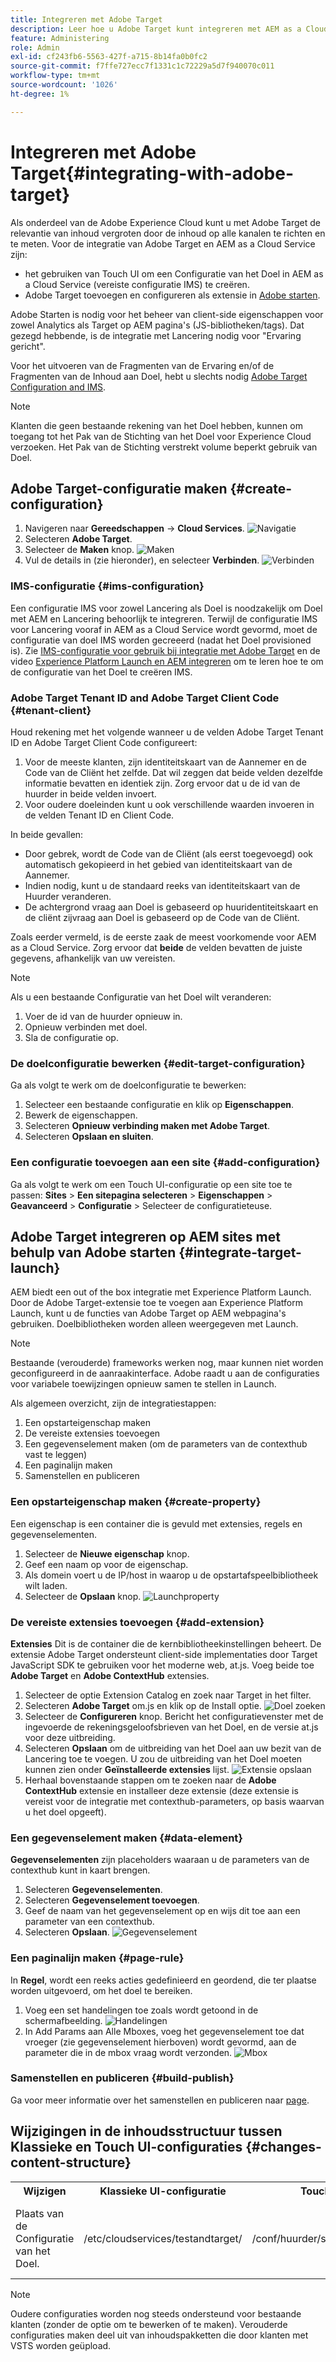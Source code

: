 ```yaml
---
title: Integreren met Adobe Target
description: Leer hoe u Adobe Target kunt integreren met AEM as a Cloud Service.
feature: Administering
role: Admin
exl-id: cf243fb6-5563-427f-a715-8b14fa0b0fc2
source-git-commit: f7ffe727ecc7f1331c1c72229a5d7f940070c011
workflow-type: tm+mt
source-wordcount: '1026'
ht-degree: 1%

---
```


# Integreren met Adobe Target{#integrating-with-adobe-target}

Als onderdeel van de Adobe Experience Cloud kunt u met Adobe Target de relevantie van inhoud vergroten door de inhoud op alle kanalen te richten en te meten. Voor de integratie van Adobe Target en AEM as a Cloud Service zijn:

* het gebruiken van Touch UI om een Configuratie van het Doel in AEM as a Cloud Service (vereiste configuratie IMS) te creëren.
* Adobe Target toevoegen en configureren als extensie in [Adobe starten](https://experienceleague.adobe.com/docs/experience-platform/tags/get-started/quick-start.html).

Adobe Starten is nodig voor het beheer van client-side eigenschappen voor zowel Analytics als Target op AEM pagina&#39;s (JS-bibliotheken/tags). Dat gezegd hebbende, is de integratie met Lancering nodig voor &quot;Ervaring gericht&quot;.

Voor het uitvoeren van de Fragmenten van de Ervaring en/of de Fragmenten van de Inhoud aan Doel, hebt u slechts nodig [Adobe Target Configuration and IMS](/help/sites-cloud/integrating/integration-adobe-target-ims.md).

>[!NOTE]
>
>Klanten die geen bestaande rekening van het Doel hebben, kunnen om toegang tot het Pak van de Stichting van het Doel voor Experience Cloud verzoeken. Het Pak van de Stichting verstrekt volume beperkt gebruik van Doel.

## Adobe Target-configuratie maken {#create-configuration}

1. Navigeren naar **Gereedschappen** → **Cloud Services**.
   ![Navigatie](assets/cloudservice1.png "Navigatie")
2. Selecteren **Adobe Target**.
3. Selecteer de **Maken** knop.
   ![Maken](assets/tenant1.png "Maken")
4. Vul de details in (zie hieronder), en selecteer **Verbinden**.
   ![Verbinden](assets/open_screen1.png "Verbinden")

### IMS-configuratie {#ims-configuration}

Een configuratie IMS voor zowel Lancering als Doel is noodzakelijk om Doel met AEM en Lancering behoorlijk te integreren. Terwijl de configuratie IMS voor Lancering vooraf in AEM as a Cloud Service wordt gevormd, moet de configuratie van doel IMS worden gecreeerd (nadat het Doel provisioned is). Zie [IMS-configuratie voor gebruik bij integratie met Adobe Target](/help/sites-cloud/integrating/integration-adobe-target-ims.md) en de video [Experience Platform Launch en AEM integreren](https://experienceleague.adobe.com/docs/experience-manager-learn/sites/integrations/experience-platform-data-collection-tags/overview.html) om te leren hoe te om de configuratie van het Doel te creëren IMS.

### Adobe Target Tenant ID and Adobe Target Client Code {#tenant-client}

Houd rekening met het volgende wanneer u de velden Adobe Target Tenant ID en Adobe Target Client Code configureert:

1. Voor de meeste klanten, zijn identiteitskaart van de Aannemer en de Code van de Cliënt het zelfde. Dat wil zeggen dat beide velden dezelfde informatie bevatten en identiek zijn. Zorg ervoor dat u de id van de huurder in beide velden invoert.
2. Voor oudere doeleinden kunt u ook verschillende waarden invoeren in de velden Tenant ID en Client Code.

In beide gevallen:

* Door gebrek, wordt de Code van de Cliënt (als eerst toegevoegd) ook automatisch gekopieerd in het gebied van identiteitskaart van de Aannemer.
* Indien nodig, kunt u de standaard reeks van identiteitskaart van de Huurder veranderen.
* De achtergrond vraag aan Doel is gebaseerd op huuridentiteitskaart en de cliënt zijvraag aan Doel is gebaseerd op de Code van de Cliënt.

Zoals eerder vermeld, is de eerste zaak de meest voorkomende voor AEM as a Cloud Service. Zorg ervoor dat **beide** de velden bevatten de juiste gegevens, afhankelijk van uw vereisten.

>[!NOTE]
>
> Als u een bestaande Configuratie van het Doel wilt veranderen:
>
> 1. Voer de id van de huurder opnieuw in.
> 2. Opnieuw verbinden met doel.
> 3. Sla de configuratie op.

### De doelconfiguratie bewerken {#edit-target-configuration}

Ga als volgt te werk om de doelconfiguratie te bewerken:

1. Selecteer een bestaande configuratie en klik op **Eigenschappen**.
2. Bewerk de eigenschappen.
3. Selecteren **Opnieuw verbinding maken met Adobe Target**.
4. Selecteren **Opslaan en sluiten**.

### Een configuratie toevoegen aan een site {#add-configuration}

Ga als volgt te werk om een Touch UI-configuratie op een site toe te passen: **Sites** > **Een sitepagina selecteren** > **Eigenschappen** > **Geavanceerd** > **Configuratie** > Selecteer de configuratieteuse.

## Adobe Target integreren op AEM sites met behulp van Adobe starten {#integrate-target-launch}

AEM biedt een out of the box integratie met Experience Platform Launch. Door de Adobe Target-extensie toe te voegen aan Experience Platform Launch, kunt u de functies van Adobe Target op AEM webpagina&#39;s gebruiken. Doelbibliotheken worden alleen weergegeven met Launch.

>[!NOTE]
>
>Bestaande (verouderde) frameworks werken nog, maar kunnen niet worden geconfigureerd in de aanraakinterface. Adobe raadt u aan de configuraties voor variabele toewijzingen opnieuw samen te stellen in Launch.

Als algemeen overzicht, zijn de integratiestappen:

1. Een opstarteigenschap maken
2. De vereiste extensies toevoegen
3. Een gegevenselement maken (om de parameters van de contexthub vast te leggen)
4. Een paginalijn maken
5. Samenstellen en publiceren

### Een opstarteigenschap maken {#create-property}

Een eigenschap is een container die is gevuld met extensies, regels en gegevenselementen.

1. Selecteer de **Nieuwe eigenschap** knop.
2. Geef een naam op voor de eigenschap.
3. Als domein voert u de IP/host in waarop u de opstartafspeelbibliotheek wilt laden.
4. Selecteer de **Opslaan** knop.
   ![Launchproperty](assets/properties_newproperty1.png "Launchproperty")

### De vereiste extensies toevoegen {#add-extension}

**Extensies** Dit is de container die de kernbibliotheekinstellingen beheert. De extensie Adobe Target ondersteunt client-side implementaties door Target JavaScript SDK te gebruiken voor het moderne web, at.js. Voeg beide toe **Adobe Target** en **Adobe ContextHub** extensies.

1. Selecteer de optie Extension Catalog en zoek naar Target in het filter.
2. Selecteren **Adobe Target** om.js en klik op de Install optie.
   ![Doel zoeken](assets/search_ext1.png "Doel zoeken")
3. Selecteer de **Configureren** knop. Bericht het configuratievenster met de ingevoerde de rekeningsgeloofsbrieven van het Doel, en de versie at.js voor deze uitbreiding.
4. Selecteren **Opslaan** om de uitbreiding van het Doel aan uw bezit van de Lancering toe te voegen. U zou de uitbreiding van het Doel moeten kunnen zien onder **Geïnstalleerde extensies** lijst.
   ![Extensie opslaan](assets/configure_extension1.png "Extensie opslaan")
5. Herhaal bovenstaande stappen om te zoeken naar de **Adobe ContextHub** extensie en installeer deze extensie (deze extensie is vereist voor de integratie met contexthub-parameters, op basis waarvan u het doel opgeeft).

### Een gegevenselement maken {#data-element}

**Gegevenselementen** zijn placeholders waaraan u de parameters van de contexthub kunt in kaart brengen.

1. Selecteren **Gegevenselementen**.
2. Selecteren **Gegevenselement toevoegen**.
3. Geef de naam van het gegevenselement op en wijs dit toe aan een parameter van een contexthub.
4. Selecteren **Opslaan**.
   ![Gegevenselement](assets/data_elem1.png "Gegevenselement")

### Een paginalijn maken {#page-rule}

In **Regel**, wordt een reeks acties gedefinieerd en geordend, die ter plaatse worden uitgevoerd, om het doel te bereiken.

1. Voeg een set handelingen toe zoals wordt getoond in de schermafbeelding.
   ![Handelingen](assets/rules1.png "Handelingen")
2. In Add Params aan Alle Mboxes, voeg het gegevenselement toe dat vroeger (zie gegevenselement hierboven) wordt gevormd, aan de parameter die in de mbox vraag wordt verzonden.
   ![Mbox](assets/map_data1.png "Handelingen")

### Samenstellen en publiceren {#build-publish}

Ga voor meer informatie over het samenstellen en publiceren naar [page](https://experienceleague.adobe.com/docs/experience-manager-learn/aem-target-tutorial/aem-target-implementation/using-launch-adobe-io.html).

## Wijzigingen in de inhoudsstructuur tussen Klassieke en Touch UI-configuraties {#changes-content-structure}

<table style="table-layout:auto">
  <tr>
    <th>Wijzigen</th>
    <th>Klassieke UI-configuratie</th>
    <th>Touch UI-configuratie</th>
    <th>Gevolgen</th>
  </tr>
  <tr>
    <td>Plaats van de Configuratie van het Doel.</td>
    <td>/etc/cloudservices/testandtarget/</td>
    <td>/conf/huurder/settings/cloudconfigs/target/</td>
    <td> Eerder waren de veelvoudige configuraties aanwezig onder /etc/cloudservices/testandtarget maar nu is één enkele configuratie aanwezig onder een huurder.</td>
  </tr>
</table>

>[!NOTE]
>
>Oudere configuraties worden nog steeds ondersteund voor bestaande klanten (zonder de optie om te bewerken of te maken). Verouderde configuraties maken deel uit van inhoudspakketten die door klanten met VSTS worden geüpload.
